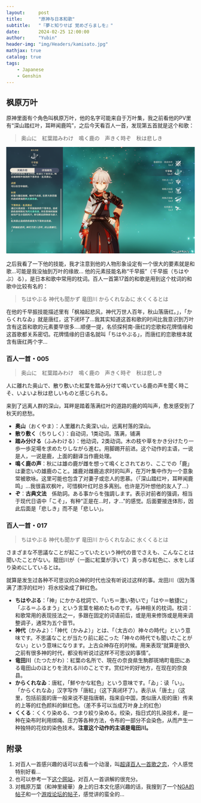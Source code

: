 ```yaml
---
layout:     post
title:      "原神与日本和歌"
subtitle:   "『夢と知りせば 覚めざらましを』"
date:       2024-02-25 12:00:00
author:     "Yubin"
header-img: "img/Headers/kamisato.jpg"
mathjax: true
catalog: true
tags:
    - Japanese
    - Genshin
---
```


## 枫原万叶

原神里面有个角色叫枫原万叶，他的名字可能来自于万叶集，我之前看他的PV里有“深山踏红叶，耳畔闻鹿鸣”，之后今天看百人一首，发现第五首就是这个和歌：

> 奥山に　紅葉踏みわけ　鳴く鹿の　声きく時ぞ　秋は悲しき

![Kazuha](/img/Notes/2024-02/1.png)

之后我看了一下他的技能，我才注意到他的人物形象设定有一个很大的要素就是和歌...可能是我没抽到万叶的缘故...
他的元素技能名称“千早振”（千早振（ちはやぶ）る），是日本和歌中常用的枕词。百人一首第17首的和歌是用到这个枕词的和歌中比较有名的：

> ちはやぶる 神代も聞かず 竜田川 からくれなゐに 水くくるとは

在他的千早振技能描述里有「枫袖起悲风，神代万世人百年，秋山落唐红。」，「からくれなゐ」就是唐红，这下闭环了...我其实知道这首和歌的时间比我意识到万叶含有这首和歌的元素要早很多....顺便一提，名侦探柯南-唐红的恋歌和花牌情缘和这首歌都关系密切。花牌情缘的日语名就叫「ちはやぶる」，而唐红的恋歌根本就含有唐红两个字...


### 百人一首・005

> 奥山に　紅葉踏みわけ　鳴く鹿の　声きく時ぞ　秋は悲しき

人に離れた奥山で、散り敷いた紅葉を踏み分けて鳴いている鹿の声を聞く時こそ、いよいよ秋は悲しいものと感じられる。

来到了远离人群的深山，耳畔是踏着落满红叶的道路的鹿的鸣叫声，愈发感受到了秋天的悲愁。

- **奥山**（おくやま）：人里離れた奥深い山，远离村落的深山。
- **散り敷く**（ちりしく）：自动词，1类动词。落满，铺满
- **踏み分ける**（ふみわける）：他动词，2类动词。木の枝や草をかき分けたり一歩一歩足場を求めたりしながら進む。用脚踢开前进。这个动作的主语，一说是人，一说是鹿，上面的翻译当作鹿处理。
- **鳴く鹿の声**：秋には雄の鹿が雌を想って鳴くとされており、ここでの「鹿」は妻恋いの雄鹿のこと。雄鹿对雌鹿追求时的叫声，在万叶集中作为一个意象常被歌咏。这里可能也包含了对妻子或恋人的思慕。（「深山踏红叶，耳畔闻鹿鸣」…我很喜欢枫叶，可惜枫叶红时总多离别。也许是万叶想他的友人了...）
- **ぞ**：**古典文法**　係助詞。ある事からを強調します。表示对前者的强调，相当于现代日语中「こそ」，有种“正是在...时，才...”的感觉。后面要接连体形，因此后面是「悲しき」而不是「悲しい」。

### 百人一首・017

> ちはやぶる 神代も聞かず 竜田川 からくれなゐに 水くくるとは

さまざまな不思議なことが起こっていたという神代の昔でさえも、こんなことは聞いたことがない。龍田川が（一面に紅葉が浮いて）真っ赤な紅色に、水をしぼり染めにしているとは。

就算是发生过各种不可思议的众神的时代也没有听说过这样的事。龙田川（因为落满了漂浮的红叶）将水绞染成了鲜红色。

- **ちはやぶる**：「神」にかかる枕詞で、「いち＝激い勢いで」「はや＝敏捷に」「ぶる＝ふるまう」という言葉を縮めたものです。与神相关的枕词。枕词：和歌常用的表现技法之一，多跟在固定的词语前后，或是用来修饰或是用来调整调子，通常为五个音节。
- **神代**（かみよ）：「神代（かみよ）」とは、「（太古の）神々の時代」という意味です。不思議なことが当たり前に起こった「神々の時代でも聞いたことがない」という意味になります。上古众神存在的时候。用来表现“就算是很久之前有很多神的时代，都没有听说过这样不可思议的事情”。
- **竜田川**（たつたがわ）：紅葉の名所で、現在の奈良県生駒郡斑鳩町竜田にある竜田山のほとりを流れる川のことです。赏红叶的好地方，在现在的奈良县。
- **からくれなゐ**：唐紅，「鮮やかな紅色」という意味です。「ゐ」：读「い」。「からくれなゐ」汉字写作「唐紅」（这下真闭环了）。表示从「唐土」（这里，包括前面的唐一般来说不是指唐朝，指来自中国，类似唐人街的唐）传来的上等的红色颜料的鲜红色。（差不多可以当成万叶身上的红色）
- **くくる**：くくり染める、つまり絞り染める。绞染，指日式的扎染技术，是一种在染布时利用绑绳、压力等各种方法，令布的一部分不会染色，从而产生一种独特的花纹的染色技术。**注意这个动作的主语是竜田川。**

## 附录

1. 对百人一首感兴趣的话可以去看一个动漫，叫[超译百人一首歌之恋](https://movie.douban.com/subject/10558415/)，个人感觉特别好看...
2. 也可以参考一下[这个网站](https://ogurasansou.jp.net/columns_category/hyakunin/)，对百人一首讲解的很充分。
3. 对楓原万葉（和神里綾華）身上的日本文化感兴趣的话，我搜到了一个[NGA的帖子](https://nga.178.com/read.php?tid=28928445&rand=898)和一个[游戏论坛的帖子](https://www.taptap.cn/moment/295326384262220518)，感觉讲的蛮全的...